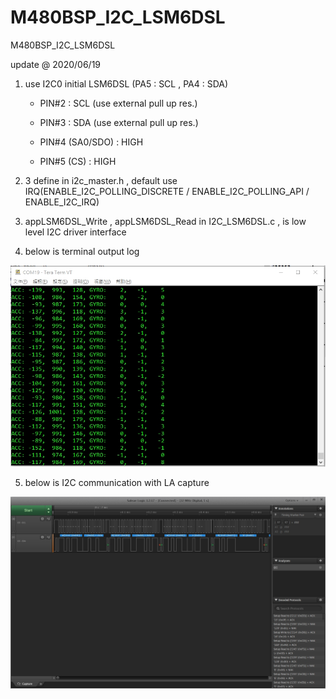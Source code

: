 # M480BSP_I2C_LSM6DSL
 M480BSP_I2C_LSM6DSL


update @ 2020/06/19

1. use I2C0 initial LSM6DSL (PA5 : SCL , PA4 : SDA)

	- PIN#2 : SCL	(use external pull up res.)
	
	- PIN#3 : SDA	(use external pull up res.)
	
	- PIN#4 (SA0/SDO) : HIGH
	
	- PIN#5 (CS) : HIGH

2. 3 define in i2c_master.h , default use IRQ(ENABLE_I2C_POLLING_DISCRETE / ENABLE_I2C_POLLING_API / ENABLE_I2C_IRQ)

3. appLSM6DSL_Write , appLSM6DSL_Read in I2C_LSM6DSL.c , is low level I2C driver interface

4. below is terminal output log

![image](https://github.com/released/M480BSP_I2C_LSM6DSL/blob/master/LOG.jpg)
	
5. below is I2C communication with LA capture	
	
![image](https://github.com/released/M480BSP_I2C_LSM6DSL/blob/master/LA_capture.jpg)
